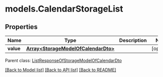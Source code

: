 # models.CalendarStorageList
## Properties
Name | Type | Description | Notes
------------ | ------------- | ------------- | -------------
**value** | [**Array&lt;StorageModelOfCalendarDto&gt;**](StorageModelOfCalendarDto.md) |  | [optional] 

 Parent class: [ListResponseOfStorageModelOfCalendarDto](ListResponseOfStorageModelOfCalendarDto.md)

[[Back to Model list]](README.md#documentation-for-models) [[Back to API list]](README.md#documentation-for-api-endpoints) [[Back to README]](README.md)


